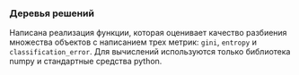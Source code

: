 ### Деревья решений

Написана реализация функции, которая оценивает качество разбиения множества объектов с написанием трех метрик: `gini`, `entropy` и `classification_error`. Для вычислений используются только библиотека numpy и стандартные средства python.
